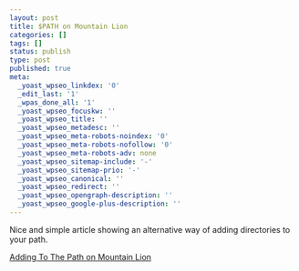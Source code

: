 ```yaml
---
layout: post
title: $PATH on Mountain Lion
categories: []
tags: []
status: publish
type: post
published: true
meta:
  _yoast_wpseo_linkdex: '0'
  _edit_last: '1'
  _wpas_done_all: '1'
  _yoast_wpseo_focuskw: ''
  _yoast_wpseo_title: ''
  _yoast_wpseo_metadesc: ''
  _yoast_wpseo_meta-robots-noindex: '0'
  _yoast_wpseo_meta-robots-nofollow: '0'
  _yoast_wpseo_meta-robots-adv: none
  _yoast_wpseo_sitemap-include: '-'
  _yoast_wpseo_sitemap-prio: '-'
  _yoast_wpseo_canonical: ''
  _yoast_wpseo_redirect: ''
  _yoast_wpseo_opengraph-description: ''
  _yoast_wpseo_google-plus-description: ''
---
```

Nice and simple article showing an alternative way of adding directories to your path.

[Adding To The Path on Mountain Lion](http://architectryan.com/2012/10/02/add-to-the-path-on-mac-os-x-mountain-lion/#.UmMwWpTXSlo)
